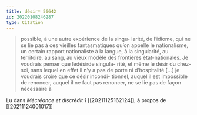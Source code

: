 ```yaml
---
title: désir* 56642
id: 20220108246287
type: Citation
---
```


> possible, à une autre expérience de la singu- larité, de l’idiome, qui ne se lie pas à ces vieilles fantasmatiques qu’on appelle le nationalisme, un certain rapport nationaliste à la langue, à la singularité, au territoire, au sang, au vieux modèle des frontières état-nationales. Je voudrais penser que ledésirde singula- rité, et même le désir du chez-soi, sans lequel en effet il n’y a pas de porte ni d’hospitalité [...] je voudrais croire que ce désir incondi- tionnel, auquel il est impossible de renoncer, auquel il ne faut pas renoncer, ne se lie pas de façon nécessaire à

Lu dans *Mécréance et discrédit 1* [[20211125162124]], à propos de [[20211124001017]]